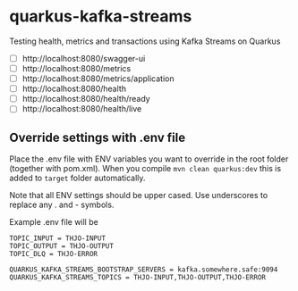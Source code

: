 # quarkus-kafka-streams
Testing health, metrics and transactions using Kafka Streams on Quarkus

- [ ] http://localhost:8080/swagger-ui
- [ ] http://localhost:8080/metrics
- [ ] http://localhost:8080/metrics/application
- [ ] http://localhost:8080/health
- [ ] http://localhost:8080/health/ready
- [ ] http://localhost:8080/health/live

## Override settings with .env file
Place the .env file with ENV variables you want to override in the root folder (together with pom.xml).
When you compile `mvn clean quarkus:dev` this is added to `target` folder automatically.

Note that all ENV settings should be upper cased.
Use underscores to replace any . and - symbols.

Example .env file will be
```
TOPIC_INPUT = THJO-INPUT
TOPIC_OUTPUT = THJO-OUTPUT
TOPIC_DLQ = THJO-ERROR

QUARKUS_KAFKA_STREAMS_BOOTSTRAP_SERVERS = kafka.somewhere.safe:9094
QUARKUS_KAFKA_STREAMS_TOPICS = THJO-INPUT,THJO-OUTPUT,THJO-ERROR
```
